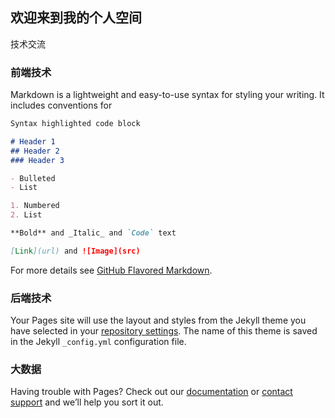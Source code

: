 ## 欢迎来到我的个人空间

技术交流

### 前端技术

Markdown is a lightweight and easy-to-use syntax for styling your writing. It includes conventions for

```markdown
Syntax highlighted code block

# Header 1
## Header 2
### Header 3

- Bulleted
- List

1. Numbered
2. List

**Bold** and _Italic_ and `Code` text

[Link](url) and ![Image](src)
```

For more details see [GitHub Flavored Markdown](https://guides.github.com/features/mastering-markdown/).

### 后端技术

Your Pages site will use the layout and styles from the Jekyll theme you have selected in your [repository settings](https://github.com/alvazhang/alva/settings). The name of this theme is saved in the Jekyll `_config.yml` configuration file.

### 大数据

Having trouble with Pages? Check out our [documentation](https://help.github.com/categories/github-pages-basics/) or [contact support](https://github.com/contact) and we’ll help you sort it out.
